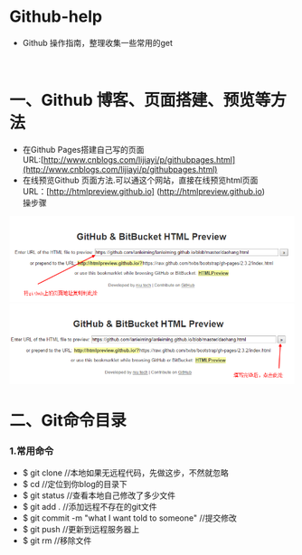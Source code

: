 # Github-help
+ Github 操作指南，整理收集一些常用的get
</br>

# 一、Github 博客、页面搭建、预览等方法
+ 在Github Pages搭建自己写的页面 </br>
URL:[http://www.cnblogs.com/lijiayi/p/githubpages.html](http://www.cnblogs.com/lijiayi/p/githubpages.html)</br>
+ 在线预览Github 页面方法.可以通这个网站，直接在线预览html页面 </br>
URL：[http://htmlpreview.github.io] (http://htmlpreview.github.io) </br>
操步骤 </br>
<img src="images/github-help_01.png"/>
<img src='images/github-help_02.png'/>

# 二、Git命令目录
### 1.常用命令
+ $ git clone  //本地如果无远程代码，先做这步，不然就忽略
+ $ cd //定位到你blog的目录下
+ $ git status //查看本地自己修改了多少文件
+ $ git add . //添加远程不存在的git文件
+ $ git commit  -m "what I want told to someone" //提交修改
+ $ git push  //更新到远程服务器上
+ $ git rm //移除文件
